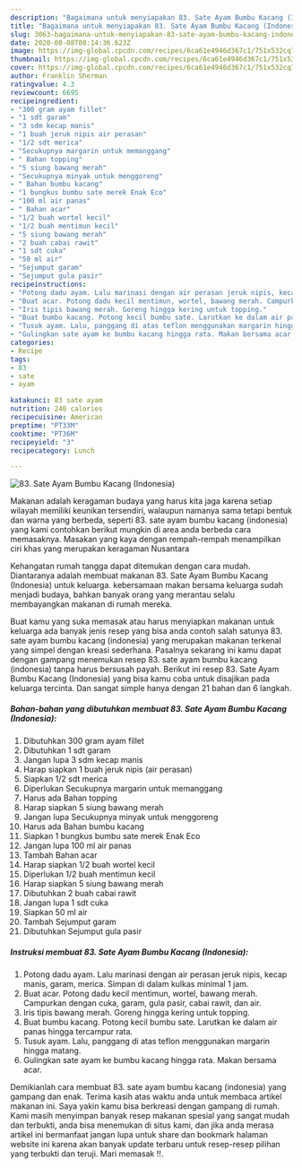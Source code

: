 ```yaml
---
description: "Bagaimana untuk menyiapakan 83. Sate Ayam Bumbu Kacang (Indonesia) Sempurna"
title: "Bagaimana untuk menyiapakan 83. Sate Ayam Bumbu Kacang (Indonesia) Sempurna"
slug: 3063-bagaimana-untuk-menyiapakan-83-sate-ayam-bumbu-kacang-indonesia-sempurna
date: 2020-08-08T08:14:36.623Z
image: https://img-global.cpcdn.com/recipes/6ca61e4946d367c1/751x532cq70/83-sate-ayam-bumbu-kacang-indonesia-foto-resep-utama.jpg
thumbnail: https://img-global.cpcdn.com/recipes/6ca61e4946d367c1/751x532cq70/83-sate-ayam-bumbu-kacang-indonesia-foto-resep-utama.jpg
cover: https://img-global.cpcdn.com/recipes/6ca61e4946d367c1/751x532cq70/83-sate-ayam-bumbu-kacang-indonesia-foto-resep-utama.jpg
author: Franklin Sherman
ratingvalue: 4.3
reviewcount: 6695
recipeingredient:
- "300 gram ayam fillet"
- "1 sdt garam"
- "3 sdm kecap manis"
- "1 buah jeruk nipis air perasan"
- "1/2 sdt merica"
- "Secukupnya margarin untuk memanggang"
- " Bahan topping"
- "5 siung bawang merah"
- "Secukupnya minyak untuk menggoreng"
- " Bahan bumbu kacang"
- "1 bungkus bumbu sate merek Enak Eco"
- "100 ml air panas"
- " Bahan acar"
- "1/2 buah wortel kecil"
- "1/2 buah mentimun kecil"
- "5 siung bawang merah"
- "2 buah cabai rawit"
- "1 sdt cuka"
- "50 ml air"
- "Sejumput garam"
- "Sejumput gula pasir"
recipeinstructions:
- "Potong dadu ayam. Lalu marinasi dengan air perasan jeruk nipis, kecap manis, garam, merica. Simpan di dalam kulkas minimal 1 jam."
- "Buat acar. Potong dadu kecil mentimun, wortel, bawang merah. Campurkan dengan cuka, garam, gula pasir, cabai rawit, dan air."
- "Iris tipis bawang merah. Goreng hingga kering untuk topping."
- "Buat bumbu kacang. Potong kecil bumbu sate. Larutkan ke dalam air panas hingga tercampur rata."
- "Tusuk ayam. Lalu, panggang di atas teflon menggunakan margarin hingga matang."
- "Gulingkan sate ayam ke bumbu kacang hingga rata. Makan bersama acar."
categories:
- Recipe
tags:
- 83
- sate
- ayam

katakunci: 83 sate ayam 
nutrition: 240 calories
recipecuisine: American
preptime: "PT33M"
cooktime: "PT36M"
recipeyield: "3"
recipecategory: Lunch

---
```



![83. Sate Ayam Bumbu Kacang (Indonesia)](https://img-global.cpcdn.com/recipes/6ca61e4946d367c1/751x532cq70/83-sate-ayam-bumbu-kacang-indonesia-foto-resep-utama.jpg)

Makanan adalah keragaman budaya yang harus kita jaga karena setiap wilayah memiliki keunikan tersendiri, walaupun namanya sama tetapi bentuk dan warna yang berbeda, seperti 83. sate ayam bumbu kacang (indonesia) yang kami contohkan berikut mungkin di area anda berbeda cara memasaknya. Masakan yang kaya dengan rempah-rempah menampilkan ciri khas yang merupakan keragaman Nusantara



Kehangatan rumah tangga dapat ditemukan dengan cara mudah. Diantaranya adalah membuat makanan 83. Sate Ayam Bumbu Kacang (Indonesia) untuk keluarga. kebersamaan makan bersama keluarga sudah menjadi budaya, bahkan banyak orang yang merantau selalu membayangkan makanan di rumah mereka.

Buat kamu yang suka memasak atau harus menyiapkan makanan untuk keluarga ada banyak jenis resep yang bisa anda contoh salah satunya 83. sate ayam bumbu kacang (indonesia) yang merupakan makanan terkenal yang simpel dengan kreasi sederhana. Pasalnya sekarang ini kamu dapat dengan gampang menemukan resep 83. sate ayam bumbu kacang (indonesia) tanpa harus bersusah payah.
Berikut ini resep 83. Sate Ayam Bumbu Kacang (Indonesia) yang bisa kamu coba untuk disajikan pada keluarga tercinta. Dan sangat simple hanya dengan 21 bahan dan 6 langkah.


<!--inarticleads1-->

##### Bahan-bahan yang dibutuhkan membuat 83. Sate Ayam Bumbu Kacang (Indonesia):

1. Dibutuhkan 300 gram ayam fillet
1. Dibutuhkan 1 sdt garam
1. Jangan lupa 3 sdm kecap manis
1. Harap siapkan 1 buah jeruk nipis (air perasan)
1. Siapkan 1/2 sdt merica
1. Diperlukan Secukupnya margarin untuk memanggang
1. Harus ada  Bahan topping
1. Harap siapkan 5 siung bawang merah
1. Jangan lupa Secukupnya minyak untuk menggoreng
1. Harus ada  Bahan bumbu kacang
1. Siapkan 1 bungkus bumbu sate merek Enak Eco
1. Jangan lupa 100 ml air panas
1. Tambah  Bahan acar
1. Harap siapkan 1/2 buah wortel kecil
1. Diperlukan 1/2 buah mentimun kecil
1. Harap siapkan 5 siung bawang merah
1. Dibutuhkan 2 buah cabai rawit
1. Jangan lupa 1 sdt cuka
1. Siapkan 50 ml air
1. Tambah Sejumput garam
1. Dibutuhkan Sejumput gula pasir




<!--inarticleads2-->

##### Instruksi membuat  83. Sate Ayam Bumbu Kacang (Indonesia):

1. Potong dadu ayam. Lalu marinasi dengan air perasan jeruk nipis, kecap manis, garam, merica. Simpan di dalam kulkas minimal 1 jam.
1. Buat acar. Potong dadu kecil mentimun, wortel, bawang merah. Campurkan dengan cuka, garam, gula pasir, cabai rawit, dan air.
1. Iris tipis bawang merah. Goreng hingga kering untuk topping.
1. Buat bumbu kacang. Potong kecil bumbu sate. Larutkan ke dalam air panas hingga tercampur rata.
1. Tusuk ayam. Lalu, panggang di atas teflon menggunakan margarin hingga matang.
1. Gulingkan sate ayam ke bumbu kacang hingga rata. Makan bersama acar.




Demikianlah cara membuat 83. sate ayam bumbu kacang (indonesia) yang gampang dan enak. Terima kasih atas waktu anda untuk membaca artikel makanan ini. Saya yakin kamu bisa berkreasi dengan gampang di rumah. Kami masih menyimpan banyak resep makanan spesial yang sangat mudah dan terbukti, anda bisa menemukan di situs kami, dan jika anda merasa artikel ini bermanfaat jangan lupa untuk share dan bookmark halaman website ini karena akan banyak update terbaru untuk resep-resep pilihan yang terbukti dan teruji. Mari memasak !!. 
